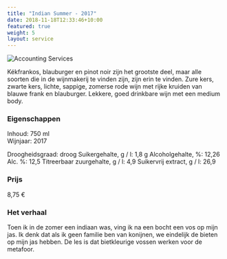 ```yaml
---
title: "Indian Summer - 2017"
date: 2018-11-18T12:33:46+10:00
featured: true
weight: 5
layout: service
---
```

![Accounting Services](/images/bolyki05.png)

Kékfrankos, blauburger en pinot noir zijn het grootste deel, maar alle soorten die in de
wijnmakerij te vinden zijn, zijn erin te vinden. Zure kers, zwarte kers, lichte, sappige,
zomerse rode wijn met rijke kruiden van blauwe frank en blauburger. Lekkere, goed
drinkbare wijn met een medium body.

### Eigenschappen  

Inhoud: 750 ml  
Wijnjaar: 2017  

Droogheidsgraad: droog
Suikergehalte, g / l: 1,8 g
Alcoholgehalte, %: 12,26
Alc. %: 12,5
Titreerbaar zuurgehalte, g / l: 4,9
Suikervrij extract, g / l: 26,9

### Prijs

8,75 €

### Het verhaal

Toen ik in de zomer een indiaan was, ving ik na een bocht een vos op mijn jas. Ik denk
dat als ik geen familie ben van konijnen, we eindelijk de bieten op mijn jas hebben. De
les is dat bietkleurige vossen werken voor de metafoor.
